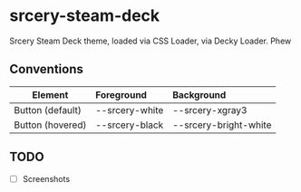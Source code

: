 # srcery-steam-deck
Srcery Steam Deck theme, loaded via CSS Loader, via Decky Loader. Phew

## Conventions

| Element | Foreground | Background |
| ---     | :---       | :----      |
| Button (default) | --srcery-white | --srcery-xgray3 |
| Button (hovered) | --srcery-black | --srcery-bright-white |

## TODO

- [ ] Screenshots
